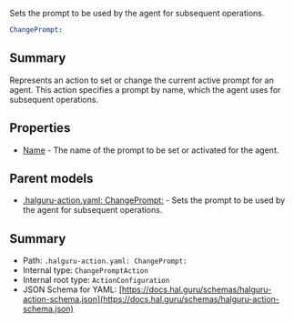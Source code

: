 <!--
title: ChangePrompt
description: Sets the prompt to be used by the agent for subsequent operations.
version: 1.40.3-beta.6
generated: true
date: 2025-04-28
node: This file is generated by the command-line program: `halguru manual -c -m`
-->


Sets the prompt to be used by the agent for subsequent operations.

```yaml
ChangePrompt:
```

## Summary

Represents an action to set or change the current active prompt for an agent. This action specifies a prompt by name, which the agent uses for subsequent operations.

## Properties

* [Name]((action)-changeprompt-name.md) - The name of the prompt to be set or activated for the agent.

## Parent models

* [.halguru-action.yaml: ChangePrompt:]((action)-changeprompt.md) - Sets the prompt to be used by the agent for subsequent operations.

## Summary

* Path: `.halguru-action.yaml: ChangePrompt:`
* Internal type: `ChangePromptAction`
* Internal root type: `ActionConfiguration`
* JSON Schema for YAML: [https://docs.hal.guru/schemas/halguru-action-schema.json](https://docs.hal.guru/schemas/halguru-action-schema.json)
